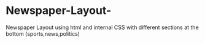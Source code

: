 # Newspaper-Layout-
Newspaper Layout using html and internal CSS with different sections at the bottom (sports,news,politics)
